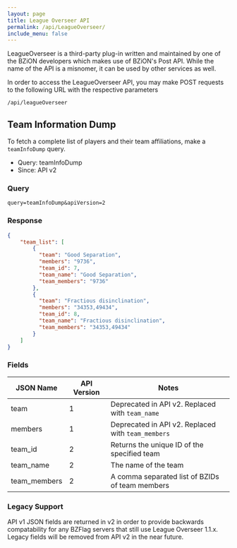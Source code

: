```yaml
---
layout: page
title: League Overseer API
permalink: /api/LeagueOverseer/
include_menu: false
---
```


LeagueOverseer is a third-party plug-in written and maintained by one of the BZiON developers which makes use of BZiON's Post API. While the name of the API is a misnomer, it can be used by other services as well.

In order to access the LeagueOverseer API, you may make POST requests to the following URL with the respective parameters

    /api/leagueOverseer

## Team Information Dump

To fetch a complete list of players and their team affiliations, make a `teamInfoDump` query.

- Query: teamInfoDump
- Since: API v2

### Query

    query=teamInfoDump&apiVersion=2

### Response

```json
{
    "team_list": [
        {
          "team": "Good Separation",
          "members": "9736",
          "team_id": 7,
          "team_name": "Good Separation",
          "team_members": "9736"
        },
        {
          "team": "Fractious disinclination",
          "members": "34353,49434",
          "team_id": 8,
          "team_name": "Fractious disinclination",
          "team_members": "34353,49434"
        }
    ]
}
```

### Fields

| JSON Name    | API Version | Notes                                              |
| ------------ | ----------- | -------------------------------------------------- |
| team         | 1           | Deprecated in API v2. Replaced with `team_name`    |
| members      | 1           | Deprecated in API v2. Replaced with `team_members` |
| team_id      | 2           | Returns the unique ID of the specified team        |
| team_name    | 2           | The name of the team                               |
| team_members | 2           | A comma separated list of BZIDs of team members    |

### Legacy Support

API v1 JSON fields are returned in v2 in order to provide backwards compatability for any BZFlag servers that still use League Overseer 1.1.x. Legacy fields will be removed from API v2 in the near future.